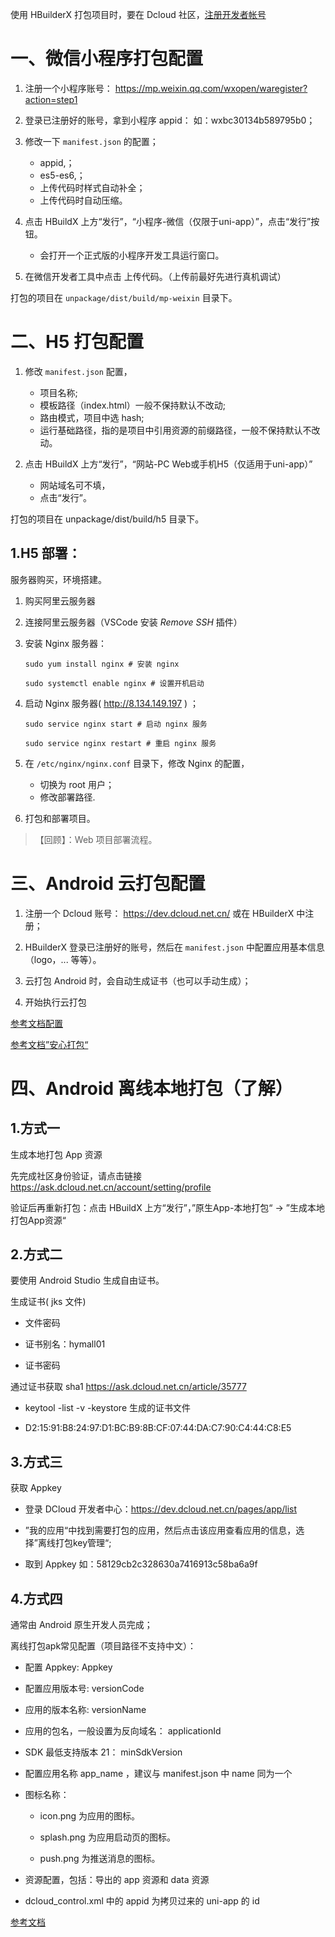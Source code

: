 

使用 HBuilderX 打包项目时，要在 Dcloud 社区，[注册开发者帐号](https://ask.dcloud.net.cn/account/setting/profile )

# 一、微信小程序打包配置

1. 注册一个小程序账号： https://mp.weixin.qq.com/wxopen/waregister?action=step1
2. 登录已注册好的账号，拿到小程序 appid： 如：wxbc30134b589795b0；
3. 修改一下 `manifest.json` 的配置；
   - appid,；
   - es5-es6,；
   - 上传代码时样式自动补全；
   - 上传代码时自动压缩。

4. 点击 HBuildX 上方“发行”，“小程序-微信（仅限于uni-app）”，点击“发行”按钮。
   - 会打开一个正式版的小程序开发工具运行窗口。

5. 在微信开发者工具中点击 上传代码。（上传前最好先进行真机调试）

打包的项目在 `unpackage/dist/build/mp-weixin` 目录下。

# 二、H5 打包配置

1. 修改 `manifest.json` 配置，
   - 项目名称;
   - 模板路径（index.html）一般不保持默认不改动;
   - 路由模式，项目中选 hash;
   - 运行基础路径，指的是项目中引用资源的前缀路径，一般不保持默认不改动。

2. 点击 HBuildX 上方“发行”，“网站-PC Web或手机H5（仅适用于uni-app）”
   - 网站域名可不填，
   - 点击“发行”。

打包的项目在 unpackage/dist/build/h5 目录下。

## 1.H5 部署：

服务器购买，环境搭建。

1. 购买阿里云服务器

2. 连接阿里云服务器（VSCode 安装 *Remove SSH* 插件）

3. 安装 Nginx 服务器：

	```shell
	sudo yum install nginx # 安装 nginx

	sudo systemctl enable nginx # 设置开机启动
	```

 4. 启动 Nginx 服务器( http://8.134.149.197 ) ；

	```shell
	sudo service nginx start # 启动 nginx 服务

	sudo service nginx restart # 重启 nginx 服务
	```


5. 在 `/etc/nginx/nginx.conf` 目录下，修改 Nginx 的配置，
   - 切换为 root 用户；
   - 修改部署路径.

6. 打包和部署项目。

> 【回顾】：Web 项目部署流程。

# 三、Android 云打包配置

1. 注册一个 Dcloud 账号： https://dev.dcloud.net.cn/ 或在 HBuilderX 中注册；

2. HBuilderX 登录已注册好的账号，然后在 `manifest.json` 中配置应用基本信息（logo，... 等等）。

3. 云打包 Android 时，会自动生成证书（也可以手动生成）；

4. 开始执行云打包

[参考文档配置](https://uniapp.dcloud.net.cn/tutorial/app-base.html)

[参考文档”安心打包“](https://uniapp.dcloud.net.cn/tutorial/build/SafePack.html#)

# 四、Android 离线本地打包（了解）

## 1.方式一

生成本地打包 App 资源

先完成社区身份验证，请点击链接 https://ask.dcloud.net.cn/account/setting/profile

验证后再重新打包：点击 HBuildX 上方“发行”，”原生App-本地打包“ -> ”生成本地打包App资源“

## 2.方式二

要使用 Android Studio 生成自由证书。

生成证书( jks 文件)

- 文件密码

- 证书别名：hymall01

- 证书密码

通过证书获取 sha1 https://ask.dcloud.net.cn/article/35777

-  keytool -list -v -keystore 生成的证书文件

-  D2:15:91:B8:24:97:D1:BC:B9:8B:CF:07:44:DA:C7:90:C4:44:C8:E5

## 3.方式三

获取 Appkey

- 登录 DCloud 开发者中心：https://dev.dcloud.net.cn/pages/app/list

- ”我的应用“中找到需要打包的应用，然后点击该应用查看应用的信息，选择”离线打包key管理“;

- 取到 Appkey 如：58129cb2c328630a7416913c58ba6a9f

## 4.方式四

通常由 Android 原生开发人员完成；

离线打包apk常见配置（项目路径不支持中文）：

- 配置 Appkey: Appkey

- 配置应用版本号: versionCode

- 应用的版本名称: versionName

- 应用的包名，一般设置为反向域名： applicationId

-  SDK 最低支持版本 21： minSdkVersion

- 配置应用名称 app_name ，建议与 manifest.json 中 name 同为一个

- 图标名称：

   - icon.png 为应用的图标。

   - splash.png 为应用启动页的图标。

   - push.png 为推送消息的图标。

- 资源配置，包括：导出的 app 资源和 data 资源

-  dcloud_control.xml 中的 appid 为拷贝过来的 uni-app 的 id


[参考文档](https://nativesupport.dcloud.net.cn/AppDocs/usesdk/android.html#)


